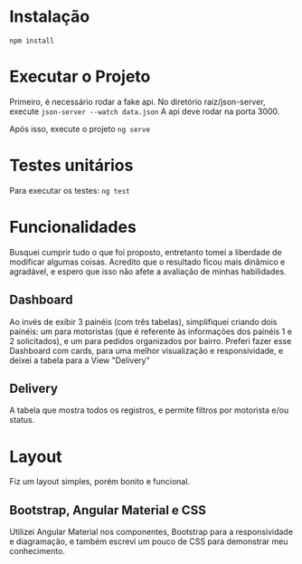 # Instalação
`npm install`

# Executar o Projeto
Primeiro, é necessário rodar a fake api. No diretório raiz/json-server, execute
`json-server --watch data.json`
A api deve rodar na porta 3000.

Após isso, execute o projeto
`ng serve`

# Testes unitários
Para executar os testes:
`ng test`

# Funcionalidades
Busquei cumprir tudo o que foi proposto, entretanto tomei a liberdade de modificar algumas coisas. Acredito que o resultado ficou mais dinâmico e agradável, e espero que isso não afete a avaliação de minhas habilidades.

## Dashboard
Ao invés de exibir 3 painéis (com três tabelas), simplifiquei criando dois painéis: um para motoristas (que é referente às informações dos painéis 1 e 2 solicitados), e um para pedidos organizados por bairro.
Preferi fazer esse Dashboard com cards, para uma melhor visualização e responsividade, e deixei a tabela para a View "Delivery"

## Delivery
A tabela que mostra todos os registros, e permite filtros por motorista e/ou status.

# Layout
Fiz um layout simples, porém bonito e funcional.

## Bootstrap, Angular Material e CSS
Utilizei Angular Material nos componentes, Bootstrap para a responsividade e diagramação, e também escrevi um pouco de CSS para demonstrar meu conhecimento.
 